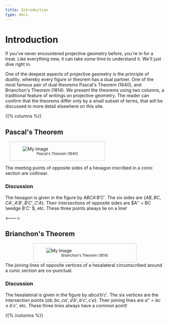 ```yaml
---
title: Introduction
type: docs
---
```


# Introduction 

If you've never encountered projective geometry before, you're in for a treat. Like everything new, it can take some time to understand it. We'll just dive right in.

One of the deepest aspects of projective geometry is the principle of *duality*, whereby every figure or theorem has a dual partner. One of the most famous pair of dual theorems Pascal's Theorem (1640), and Brianchon's Theorem (1814). We present the theorems using two columns, a traditional feature of writings on projective geometry. The reader can confirm that the theorems differ only by a small subset of terms, that will be discussed in more detail elsewhere on this site. 

{{% columns %}}
## Pascal's Theorem 

<div style=" margin: 1em; width: 300px; border: 1px solid #ccc; padding: 0.0em;">
  <figure>
    <img src="/images/pascalThm.png"  alt="My Image">
      <figcaption style="text-align: center; font-size: 0.8em;">Pascal's Theorem (1640)</figcaption>
  </figure>
</div>

<div>
<p>The meeting points of opposite sides of a hexagon inscribed in a conic section are collinear. </p>
</div>

### Discussion
The hexagon is given in the figure by $ABCA'B'C'$. The six sides are $\{AB,BC,CA',A'B',B'C',C'A\}$. Their intersections of opposite sides are $A'' = BC \wedge B'C' $, etc. These three points always lie on a line! 

<--->

## Brianchon's Theorem

<div style="margin: 1em; width: 325px; display: block; margin: 0 auto; border: 1px solid #ccc; padding: 0.0em;">
  <figure>
    <img src="/images/brianchonThm.png"  alt="My Image">
    <figcaption style="text-align: center; font-size: 0.8em;">Brianchon's Theorem (1814)</figcaption>
  </figure>
</div>
The joining lines of opposite vertices of a hexalateral circumscribed around a conic section are co-punctual.

### Discussion
The hexalateral is given in the figure by $abca'b'c'$. The six vertices are the intersection points $\{ab, bc, ca', a'b', b'c', c'a\}$. Their joining lines are $a'' = bc \wedge b'c'$, etc. These three lines always have a common point!

{{% /columns %}}



